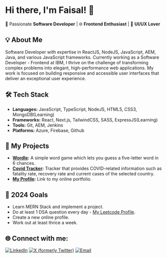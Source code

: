 # Hi there, I'm Faisal! 👋

🚀 Passionate **Software Developer** | 🌐 **Frontend Enthusiast** | 🎨 **UI/UX Lover**

## 💡 About Me
Software Developer with expertise in ReactJS, NodeJS, JavaScript, AEM, Java, and various JavaScript frameworks. Currently working as a Software Developer - Frontend at IBM, I thrive on the challenge of transforming complex problems into elegant, high-performance web applications. My work is focused on building responsive and accessible user interfaces that deliver an exceptional user experience.

## 🛠️ Tech Stack
- **Languages:** JavaScript, TypeScript, NodeJS, HTML5, CSS3, MongoDB(Learning)
- **Frameworks:** React, Next.js, TailwindCSS, SASS, ExpressJS(Learning)
- **Tools:** Git, AEM, Jenkins
- **Platforms:** Azure, Firebase, Github

## 🚀 My Projects
- **[Wordle](https://lets-play-wordle.web.app/):** A simple word game which lets you guess a five-letter word in 6 chances.
- **[Covid Tracker](https://covid-19-tracker-62eb0.web.app/Home):** Tracker that provides COVID-related information such as fatality rate, recovery rate and current cases of the selected country.
- **[My Profile](https://get-my-online-resume.web.app/):** Link to my online portfolio.

## 🌟 2024 Goals 
- Learn MERN Stack and implement a project.
- Do at least 1 DSA question every day - [My Leetcode Profile](https://leetcode.com/faisalsaysin/).
- Create a new online profile.
- Work out at least thrice a week.

## 🌐 Connect with me:

[![LinkedIn](https://img.shields.io/badge/LinkedIn-faisalsaysin-blue?style=for-the-badge&logo=linkedin&logoColor=white&color=0077b5&labelColor=0077b5)](https://www.linkedin.com/in/faisalsaysin)
[![X (formerly Twitter)](https://img.shields.io/badge/X-%40faisalsaysin-1DA1F2?style=for-the-badge&logo=x&logoColor=white&color=1DA1F2&labelColor=1DA1F2)](https://x.com/faisalsaysin)
[![Email](https://img.shields.io/badge/Email-faisalsaysin@gmail.com-red?style=for-the-badge&logo=gmail&logoColor=white&color=d14836&labelColor=d14836)](mailto:faisalsaysin@gmail.com)
